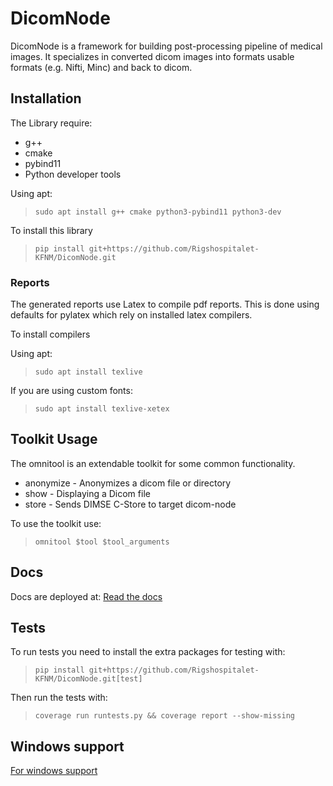# DicomNode

DicomNode is a framework for building post-processing pipeline of medical images.
It specializes in converted dicom images into formats usable formats (e.g. Nifti, Minc) and back to dicom.

## Installation

The Library require:

* g++
* cmake
* pybind11
* Python developer tools

Using apt:
> `sudo apt install g++ cmake python3-pybind11 python3-dev`

To install this library
> `pip install git+https://github.com/Rigshospitalet-KFNM/DicomNode.git`

### Reports

The generated reports use Latex to compile pdf reports. This is done using
defaults for pylatex which rely on installed latex compilers.

To install compilers

Using apt:
> `sudo apt install texlive`

If you are using custom fonts:

> `sudo apt install texlive-xetex`

## Toolkit Usage

The omnitool is an extendable toolkit for some common functionality.

* anonymize - Anonymizes a dicom file or directory
* show - Displaying a Dicom file
* store - Sends DIMSE C-Store to target dicom-node

To use the toolkit use:
> `omnitool $tool $tool_arguments`

## Docs

Docs are deployed at: [Read the docs](https://dicomnode.readthedocs.io/en/latest/)

## Tests

To run tests you need to install the extra packages for testing with:
> `pip install git+https://github.com/Rigshospitalet-KFNM/DicomNode.git[test]`

Then run the tests with:
> `coverage run runtests.py && coverage report --show-missing`

## Windows support

[For windows support](https://ubuntu.com/tutorials/install-ubuntu-desktop)
